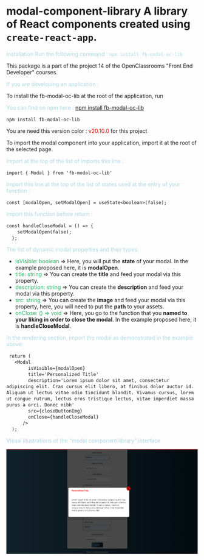 # modal-component-library A library of React components created using `create-react-app`.

<span style="color:  #ADD8E6"> Installation Run the following command : `npm install fb-modal-oc-lib`</span>

This package is a part of the project 14 of the OpenClassrooms "Front End Developer" courses.

<span style="color:  #ADD8E6">If you are developing an application :</span>

To install the fb-modal-oc-lib at the root of the application, run

<span style="color:  #ADD8E6">You can find on npm here : </span> [npm install fb-modal-oc-lib](https://www.npmjs.com/package/fb-modal-oc-lib)

```
npm install fb-modal-oc-lib
```

You are need this version color : <span style="color: #FF0000"> v20.10.0 </span>for this project

To import the modal component into your application, import it at the root of the selected page.

<span style="color:  #ADD8E6">Import at the top of the list of imports this line : </span>

```
import { Modal } from 'fb-modal-oc-lib'
```

<span style="color:  #ADD8E6">Import this line at the top of the list of states used at the entry of your function :</span>

```
const [modalOpen, setModalOpen] = useState<boolean>(false);
```

<span style="color:  #ADD8E6">import this function before return :</span>

```
const handleCloseModal = () => {
    setModalOpen(false);
  };
```

<span style="color:  #ADD8E6">The list of dynamic modal properties and their types:</span>

- <span style="color: #26B260">isVisible: boolean </span> => Here, you will put the **state** of your modal. In the example proposed here, it is **modalOpen**.
- <span style="color: #26B260">title: string </span> => You can create the **title** and feed your modal via this property.
- <span style="color: #26B260">description: string </span> => You can create the **description** and feed your modal via this property.
- <span style="color: #26B260">src: string</span> => You can create the **image** and feed your modal via this property, here, you will need to put the **path** to your assets.
- <span style="color: #26B260">onClose: () => void</span> => Here, you go to the function that you **named to your liking in order to close the modal**. In the example proposed here, it is **handleCloseModal**.

<span style="color:  #ADD8E6">In the rendering section, import the modal as demonstrated in the example above:</span>

```
 return (
   <Modal
        isVisible={modalOpen}
        title='Personalized Title'
        description='Lorem ipsum dolor sit amet, consectetur adipiscing elit. Cras cursus elit libero, at finibus dolor auctor id. Aliquam ut lectus vitae odio tincidunt blandit. Vivamus cursus, lorem ut congue rutrum, lectus eros tristique lectus, vitae imperdiet massa purus a orci. Donec nibh'
        src={closeButtonImg}
        onClose={handleCloseModal}
      />
  );
```

<span style="color:  #ADD8E6">Visual illustrations of the “modal component library” interface</span>

<img src ="https://github.com/FaridBF/fb-modal-oc-lib/blob/main/assets/illustrationReadMe/modal-librairie.png" title = "modal component library" alt = "modal component library" />
